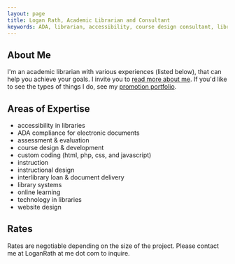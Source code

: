 ```yaml
---
layout: page
title: Logan Rath, Academic Librarian and Consultant
keywords: ADA, librarian, accessibility, course design consultant, library web design consultant, library technology, consultant, interlibrary loan consultant, interlibrary loan librarian
---
```

About Me
---
I'm an academic librarian with various experiences (listed below), that can help you achieve your goals. I invite you to [read more about me](/about/). If you'd like to see the types of things I do, see my [promotion portfolio](https://promotion.loganrath.com).


Areas of Expertise
---
* accessibility in libraries
* ADA compliance for electronic documents
* assessment &amp; evaluation
* course design &amp; development
* custom coding (html, php, css, and javascript)
* instruction
* instructional design
* interlibrary loan &amp; document delivery
* library systems
* online learning
* technology in libraries
* website design

Rates
---
Rates are negotiable depending on the size of the project. Please contact me at LoganRath at me dot com to inquire.
